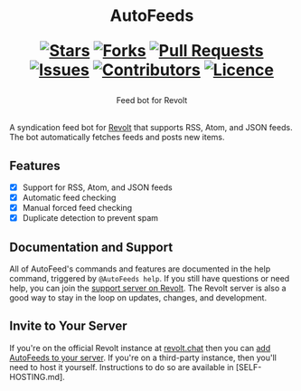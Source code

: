 <div align="center">
<h1>
  AutoFeeds
  
  [![Stars](https://img.shields.io/github/stars/DeclanChidlow/AutoFeeds?style=flat-square&logoColor=white)](https://github.com/DeclanChidlow/AutoFeeds/stargazers)
  [![Forks](https://img.shields.io/github/forks/DeclanChidlow/AutoFeeds?style=flat-square&logoColor=white)](https://github.com/DeclanChidlow/AutoFeeds/network/members)
  [![Pull Requests](https://img.shields.io/github/issues-pr/DeclanChidlow/AutoFeeds?style=flat-square&logoColor=white)](https://github.com/DeclanChidlow/AutoFeeds/pulls)
  [![Issues](https://img.shields.io/github/issues/DeclanChidlow/AutoFeeds?style=flat-square&logoColor=white)](https://github.com/DeclanChidlow/AutoFeeds/issues)
  [![Contributors](https://img.shields.io/github/contributors/DeclanChidlow/AutoFeeds?style=flat-square&logoColor=white)](https://github.com/DeclanChidlow/AutoFeeds/graphs/contributors)
  [![Licence](https://img.shields.io/github/license/DeclanChidlow/AutoFeeds?style=flat-square&logoColor=white)](https://github.com/DeclanChidlow/AutoFeeds/blob/main/LICENCE)
</h1>
Feed bot for Revolt
</div>
<br/>

A syndication feed bot for [Revolt](https://revolt.chat) that supports RSS, Atom, and JSON feeds. The bot automatically fetches feeds and posts new items.

## Features

- [X] Support for RSS, Atom, and JSON feeds
- [X] Automatic feed checking
- [X] Manual forced feed checking
- [X] Duplicate detection to prevent spam

## Documentation and Support

All of AutoFeed's commands and features are documented in the help command, triggered by `@AutoFeeds help`. If you still have questions or need help, you can join the [support server on Revolt](https://rvlt.gg/automod). The Revolt server is also a good way to stay in the loop on updates, changes, and development.

## Invite to Your Server

If you're on the official Revolt instance at [revolt.chat](https://revolt.chat) then you can [add AutoFeeds to your server](). If you're on a third-party instance, then you'll need to host it yourself. Instructions to do so are available in [SELF-HOSTING.md].
